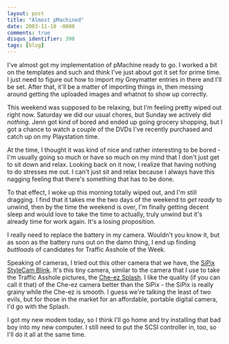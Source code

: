 ```yaml
---
layout: post
title: "Almost pMachined"
date: 2003-11-10 -0800
comments: true
disqus_identifier: 398
tags: [blog]
---
```

I've almost got my implementation of pMachine ready to go. I worked a
bit on the templates and such and think I've just about got it set for
prime time. I just need to figure out how to import my Greymatter
entries in there and I'll be set. After that, it'll be a matter of
importing things in, then messing around getting the uploaded images and
whatnot to show up correctly.

 This weekend was supposed to be relaxing, but I'm feeling pretty wiped
out right now. Saturday we did our usual chores, but Sunday we actively
did *nothing*. Jenn got kind of bored and ended up going grocery
shopping, but I got a chance to watch a couple of the DVDs I've recently
purchased and catch up on my Playstation time.

 At the time, I thought it was kind of nice and rather interesting to be
bored - I'm usually going so much or have so much on my mind that I
don't just get to sit down and relax. Looking back on it now, I realize
that having nothing to do stresses me out. I can't just sit and relax
because I always have this nagging feeling that there's something that
has to be done.

 To that effect, I woke up this morning totally wiped out, and I'm still
dragging. I find that it takes me the two days of the weekend to *get
ready* to unwind, then by the time the weekend is over, I'm finally
getting decent sleep and would love to take the time to actually, truly
unwind but it's already time for work again. It's a losing proposition.

 I really need to replace the battery in my camera. Wouldn't you know
it, but as soon as the battery runs out on the damn thing, I end up
finding *buttloads* of candidates for Traffic Asshole of the Week.

 Speaking of cameras, I tried out this other camera that we have, the
[SiPix StyleCam
Blink](http://www.sipixdigital.com/cameras/styleblink/index.shtml). It's
this tiny camera, similar to the camera that I use to take the Traffic
Asshole pictures, the [Che-ez
Splash](http://www.che-ez.com/english/splash/index.html). I like the
quality (if you can call it that) of the Che-ez camera better than the
SiPix - the SiPix is really grainy while the Che-ez is smooth. I guess
we're talking the least of two evils, but for those in the market for an
affordable, portable digital camera, I'd go with the Splash.

 I got my new modem today, so I think I'll go home and try installing
that bad boy into my new computer. I still need to put the SCSI
controller in, too, so I'll do it all at the same time.
